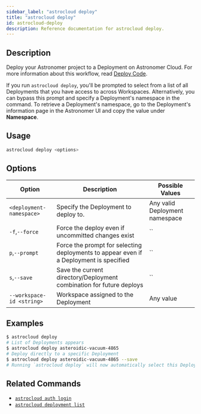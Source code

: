 ```yaml
---
sidebar_label: "astrocloud deploy"
title: "astrocloud deploy"
id: astrocloud-deploy
description: Reference documentation for astrocloud deploy.
---
```


## Description

Deploy your Astronomer project to a Deployment on Astronomer Cloud. For more information about this workflow, read [Deploy Code](deploy-code.md).

If you run `astrocloud deploy`, you'll be prompted to select from a list of all Deployments that you have access to across Workspaces. Alternatively, you can bypass this prompt and specify a Deployment's namespace in the command. To retrieve a Deployment's namespace, go to the Deployment's information page in the Astronomer UI and copy the value under **Namespace**.

## Usage

```sh
astrocloud deploy <options>
```

## Options

| Option                    | Description                                                                            | Possible Values                |
| ------------------------- | -------------------------------------------------------------------------------------- | ------------------------------ |
| `<deployment-namespace>`  | Specify the Deployment to deploy to.                                                   | Any valid Deployment namespace |
| `-f`,`--force`               | Force the deploy even if uncommitted changes exist                                     | ``                             |
| `p`,`--prompt`                | Force the prompt for selecting deployments to appear even if a Deployment is specified | ``                             |
| `s`,`--save`                  | Save the current directory/Deployment combination for future deploys                   | ``                             |
| `--workspace-id <string>` |Workspace assigned to the Deployment                  | Any value                      |

## Examples

```sh
$ astrocloud deploy
# List of Deployments appears
$ astrocloud deploy asteroidic-vacuum-4865
# Deploy directly to a specific Deployment
$ astrocloud deploy asteroidic-vacuum-4865 --save
# Running `astrocloud deploy` will now automatically select this Deployment for your Astronomer project
```

## Related Commands

- [`astrocloud auth login`](cli-reference/astrocloud-auth-login.md)
- [`astrocloud deployment list`](cli-reference/astrocloud-deployment-list.md)
